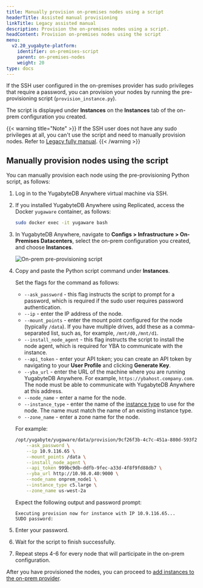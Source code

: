 ```yaml
---
title: Manually provision on-premises nodes using a script
headerTitle: Assisted manual provisioning
linkTitle: Legacy assisted manual
description: Provision the on-premises nodes using a script.
headContent: Provision on-premises nodes using the script
menu:
  v2.20_yugabyte-platform:
    identifier: on-premises-script
    parent: on-premises-nodes
    weight: 20
type: docs
---
```


If the SSH user configured in the on-premises provider has sudo privileges that require a password, you can provision your nodes by running the pre-provisioning script (`provision_instance.py`).

The script is displayed under **Instances** on the **Instances** tab of the on-prem configuration you created.

{{< warning title="Note" >}}
If the SSH user does not have any sudo privileges at all, you can't use the script and need to manually provision nodes. Refer to [Legacy fully manual](../../prepare/server-nodes-software/software-on-prem-manual/).
{{< /warning >}}

## Manually provision nodes using the script

You can manually provision each node using the pre-provisioning Python script, as follows:

1. Log in to the YugabyteDB Anywhere virtual machine via SSH.

1. If you installed YugabyteDB Anywhere using Replicated, access the Docker `yugaware` container, as follows:

    ```sh
    sudo docker exec -it yugaware bash
    ```

1. In YugabyteDB Anywhere, navigate to **Configs > Infrastructure > On-Premises Datacenters**, select the on-prem configuration you created, and choose **Instances**.

    ![On-prem pre-provisioning script](/images/yb-platform/config/yba-onprem-config-script.png)

1. Copy and paste the Python script command under **Instances**.

    Set the flags for the command as follows:

    - `--ask_password` - this flag instructs the script to prompt for a password, which is required if the sudo user requires password authentication.
    - `--ip` - enter the IP address of the node.
    - `--mount_points` - enter the mount point configured for the node (typically `/data`). If you have multiple drives, add these as a comma-separated list, such as, for example, `/mnt/d0,/mnt/d1`.
    - `--install_node_agent` - this flag instructs the script to install the node agent, which is required for YBA to communicate with the instance.
    - `--api_token` - enter your API token; you can create an API token by navigating to your **User Profile** and clicking **Generate Key**.
    - `--yba_url` - enter the URL of the machine where you are running YugabyteDB Anywhere. For example, `https://ybahost.company.com`. The node must be able to communicate with YugabyteDB Anywhere at this address.
    - `--node_name` - enter a name for the node.
    - `--instance_type` - enter the name of the [instance type](../on-premises/#add-instance-types) to use for the node. The name must match the name of an existing instance type.
    - `--zone_name` - enter a zone name for the node.

    For example:

    ```bash
    /opt/yugabyte/yugaware/data/provision/9cf26f3b-4c7c-451a-880d-593f2f76efce/provision_instance.py \
        --ask_password \
        --ip 10.9.116.65 \
        --mount_points /data \
        --install_node_agent \
        --api_token 999bc9db-ddfb-9fec-a33d-4f8f9fd88db7 \
        --yba_url http://10.98.0.40:9000 \
        --node_name onprem_node1 \
        --instance_type c5.large \
        --zone_name us-west-2a
    ```

    Expect the following output and password prompt:

    ```output
    Executing provision now for instance with IP 10.9.116.65...
    SUDO password:
    ```

1. Enter your password.

1. Wait for the script to finish successfully.

1. Repeat steps 4-6 for every node that will participate in the on-prem configuration.

After you have provisioned the nodes, you can proceed to [add instances to the on-prem provider](../on-premises-nodes/#add-instances).
